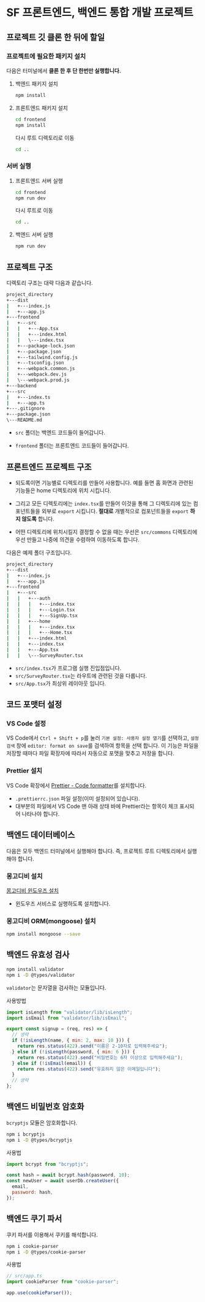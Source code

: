 # SF 프론트엔드, 백엔드 통합 개발 프로젝트

## 프로젝트 깃 클론 한 뒤에 할일

### 프로젝트에 필요한 패키지 설치

다음은 터미널에서 **클론 한 후 단 한번만 실행합니다.**

1. 백엔드 패키지 설치

   ```bash
   npm install
   ```

1. 프론트엔드 패키지 설치

   ```bash
   cd frontend
   npm install
   ```

   다시 루트 디렉토리로 이동

   ```bash
   cd ..
   ```

### 서버 실행

1. 프론트엔드 서버 실행

   ```bash
   cd frontend
   npm run dev
   ```

   다시 루트로 이동

   ```bash
   cd ..
   ```

1. 백엔드 서버 실행

   ```bash
   npm run dev
   ```

## 프로젝트 구조

디렉토리 구조는 대략 다음과 같습니다.

```bash
project_directory
+---dist
|   +---index.js
|   +---app.js
+---frontend
|   +---src
|   |   +---App.tsx
|   |   +---index.html
|   |   \---index.tsx
|   +---package-lock.json
|   +---package.json
|   +---tailwind.config.js
|   +---tsconfig.json
|   +---webpack.common.js
|   +---webpack.dev.js
|   \---webpack.prod.js
+---backend
+---src
|   +---index.ts
|   +---app.ts
+---.gitignore
+---package.json
\---README.md
```

- `src` 폴더는 백엔드 코드들이 들어갑니다.

- `frontend` 폴더는 프론트엔드 코드들이 들어갑니다.

## 프론트엔드 프로젝트 구조

- 되도록이면 기능별로 디렉토리를 만들어 사용합니다. 예를 들면 홈 화면과 관련된 기능들은 home 디렉토리에 위치 시킵니다.

- 그리고 모든 디렉토리에는 `index.tsx`를 만들어 이것을 통해 그 디렉토리에 있는 컴포넌트들을 외부로 `export` 시킵니다. **절대로** 개별적으로 컴포넌트들을 `export` **하지 않도록** 합니다.

- 어떤 디렉토리에 위치시킬지 결정할 수 없을 때는 우선은 `src/commons` 디렉토리에 우선 만들고 나중에 의견을 수렴하여 이동하도록 합니다.

다음은 예제 폴더 구조입니다.

```bash
project_directory
+---dist
|   +---index.js
|   +---app.js
+---frontend
|   +---src
|   |   +---auth
|   |   |   +---index.tsx
|   |   |   +---Login.tsx
|   |   |   +---SignUp.tsx
|   |   +---home
|   |   |   +---index.tsx
|   |   |   +---Home.tsx
|   |   +---index.html
|   |   +---index.tsx
|   |   +---App.tsx
|   |   \---SurveyRouter.tsx
```

- `src/index.tsx`가 프로그램 실행 진입점입니다.
- `src/SurveyRouter.tsx`는 라우트에 관련된 것을 다룹니다.
- `src/App.tsx`가 최상위 레이아웃 입니다.

## 코드 포맷터 설정

### VS Code 설정

VS Code에서 `Ctrl + Shift + p`를 눌러 `기본 설정: 사용자 설정 열기`를 선택하고, `설정 검색` 창에 `editor: format on save`를 검색하여 항목을 선택 합니다. 이 기능은 파일을 저장할 때마다 파일 확장자에 따라서 자동으로 포맷을 맞추고 저장을 합니다.

### Prettier 설치

VS Code 확장에서 [Prettier - Code formatter](https://marketplace.visualstudio.com/items?itemName=esbenp.prettier-vscode)를 설치합니다.

- `.prettierrc.json` 파일 설정(이미 설정되어 있습니다).
- 대부분의 파일에서 VS Code 맨 아래 상태 바에 Prettier라는 항목이 체크 표시되어 나타나야 합니다.

## 백엔드 데이터베이스

다음은 모두 백엔드 터미널에서 실행해야 합니다. 즉, 프로젝트 루트 디렉토리에서 실행해야 합니다.

### 몽고디비 설치

[몽고디비 윈도우즈 설치](https://www.mongodb.com/docs/manual/tutorial/install-mongodb-on-windows/#install-mongodb-community-edition)

- 윈도우즈 서비스로 실행하도록 설치합니다.

### 몽고디비 ORM(mongoose) 설치

```bash
npm install mongoose --save
```

## 백엔드 유효성 검사

```bash
npm install validator
npm i -D @types/validator
```

`validator`는 문자열을 검사하는 모듈입니다.

사용방법

```js
import isLength from "validator/lib/isLength";
import isEmail from "validator/lib/isEmail";

export const signup = (req, res) => {
  // 생략
  if (!isLength(name, { min: 2, max: 10 })) {
    return res.status(422).send("이름은 2-10자로 입력해주세요");
  } else if (!isLength(password, { min: 6 })) {
    return res.status(422).send("비밀번호는 6자 이상으로 입력해주세요");
  } else if (!isEmail(email)) {
    return res.status(422).send("유효하지 않은 이메일입니다");
  }
  // 생략
};
```

## 백엔드 비밀번호 암호화

`bcryptjs` 모듈은 암호화합니다.

```bash
npm i bcryptjs
npm i -D @types/bcryptjs
```

사용법

```js
import bcrypt from "bcryptjs";

const hash = await bcrypt.hash(password, 10);
const newUser = await userDb.createUser({
  email,
  password: hash,
});
```

## 백엔드 쿠기 파서

쿠키 파서를 이용해서 쿠키를 해석합니다.

```bash
npm i cookie-parser
npm i -D @types/cookie-parser
```

사용법

```js
// src/app.ts
import cookieParser from "cookie-parser";

app.use(cookieParser());
```
